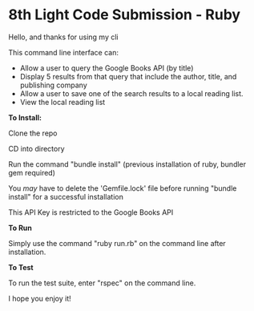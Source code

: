 # 8th Light Code Submission - Ruby

Hello, and thanks for using my cli

This command line interface can:

  * Allow a user to query the Google Books API (by title)
  * Display 5 results from that query that include the author, title, and publishing company
  * Allow a user to save one of the search results to a local reading list.
  * View the local reading list

**To Install:**

Clone the repo

CD into directory

Run the command "bundle install" (previous installation of ruby, bundler gem required)

You _may_ have to delete the 'Gemfile.lock' file before running "bundle install" for a successful installation

This API Key is restricted to the Google Books API

**To Run**

Simply use the command "ruby run.rb" on the command line after installation.


**To Test**

To run the test suite, enter "rspec" on the command line.

I hope you enjoy it!
